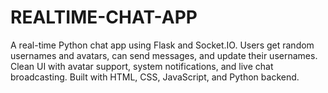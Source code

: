 # REALTIME-CHAT-APP
A real-time Python chat app using Flask and Socket.IO. Users get random usernames and avatars, can send messages, and update their usernames. Clean UI with avatar support, system notifications, and live chat broadcasting. Built with HTML, CSS, JavaScript, and Python backend.

